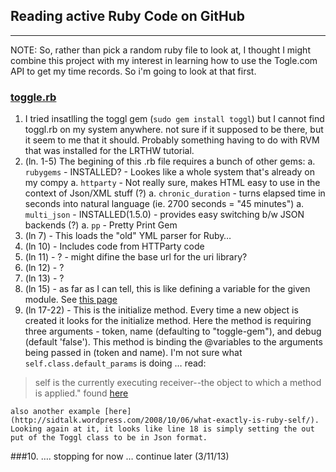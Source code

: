 ## Reading active Ruby Code on GitHub
-------

NOTE: So, rather than pick a random ruby file to look at, I thought I might combine this project with my interest in learning how to use the Togle.com API to get my time records.  So i'm going to look at that first.

###  [toggle.rb](https://github.com/atog/toggl/blob/master/lib/toggl.rb)

1. I tried insatlling the toggl gem (`sudo gem install toggl`) but I cannot find toggl.rb on my system anywhere.  not sure if it supposed to be there, but it seem to me that it should.  Probably something having to do with RVM that was installed for the LRTHW tutorial.
2. (ln. 1-5) The begining of this .rb file requires a bunch of other gems:
	a. `rubygems` - INSTALLED? - Lookes like a whole system that's already on my compy
	a. `httparty` - Not really sure, makes HTML easy to use in the context of Json/XML stuff (?)
	a. `chronic_duration` - turns elapsed time in seconds into natural language (ie. 2700 seconds = "45 minutes")
	a. `multi_json` - INSTALLED(1.5.0) - provides easy switching b/w JSON backends (?)
	a. `pp` - Pretty Print Gem
3. (ln 7) - This loads the "old" YML parser for Ruby…
4. (ln 10) - Includes code from HTTParty code
5. (ln 11) - ? - might difine the base url for the uri library?
6. (ln 12) - ?
7. (ln 13) - ?
8. (ln 15) - as far as I can tell, this is like defining a variable for the given module. See [this page](http://www.ruby-doc.org/docs/ProgrammingRuby/html/ref_c_module.html)
9. (ln 17-22) - This is the initialize method.  Every time a new object is created it looks for the initialize method.  Here the method is requiring three arguments - token, name (defaulting to "toggle-gem"), and debug (default 'false').  This method is binding the @variables to the arguments being passed in (token and name).  I'm not sure what `self.class.default_params` is doing … read:
 >self is the currently executing receiver--the object to which a method is applied." found [here](http://www.rootr.net/rubyfaq-8.html)
 
	also another example [here](http://sidtalk.wordpress.com/2008/10/06/what-exactly-is-ruby-self/).  Looking again at it, it looks like line 18 is simply setting the out put of the Toggl class to be in Json format.
###10.  …. stopping for now … continue later (3/11/13)